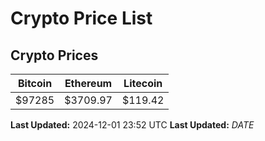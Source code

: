 # Crypto Price List

## Crypto Prices
| Bitcoin | Ethereum | Litecoin |
| ------- | -------- | -------- |
| $97285 | $3709.97 | $119.42 |
**Last Updated:** 2024-12-01 23:52 UTC
**Last Updated:** $DATE$
